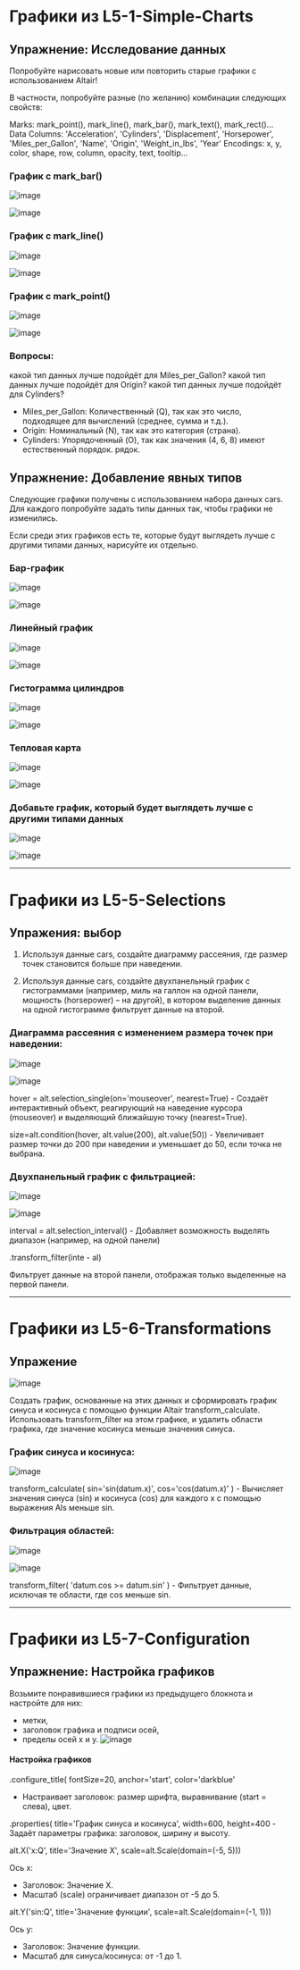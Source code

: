 # Графики из L5-1-Simple-Charts

## Упражнение: Исследование данных
Попробуйте нарисовать новые или повторить старые графики с использованием Altair!

В частности, попробуйте разные (по желанию) комбинации следующих свойств:

Marks: mark_point(), mark_line(), mark_bar(), mark_text(), mark_rect()...
Data Columns: 'Acceleration', 'Cylinders', 'Displacement', 'Horsepower', 'Miles_per_Gallon', 'Name', 'Origin', 'Weight_in_lbs', 'Year'
Encodings: x, y, color, shape, row, column, opacity, text, tooltip...

### График с mark_bar()
![image](https://github.com/user-attachments/assets/6d0fab82-e94a-4bd6-ba23-94b2bf6b3c3d)

![image](https://github.com/user-attachments/assets/ab14d729-5a1e-484a-ad5a-38a6632fb92c)


### График с mark_line()
![image](https://github.com/user-attachments/assets/561ed5d9-c353-4bf6-abea-1b88248b7731)

![image](https://github.com/user-attachments/assets/295dd615-21ca-4f3c-9d27-c10c18797823)


### График с mark_point()
![image](https://github.com/user-attachments/assets/09132f0b-3850-4cd2-b785-f66490e7b734)

![image](https://github.com/user-attachments/assets/122f138f-72e9-4ccf-86c7-757f34d2e5c0)

### Вопросы:
какой тип данных лучше подойдёт для Miles_per_Gallon?
какой тип данных лучше подойдёт для Origin?
какой тип данных лучше подойдёт для Cylinders?

* Miles_per_Gallon: Количественный (Q), так как это число, подходящее для вычислений (среднее, сумма и т.д.).
* Origin: Номинальный (N), так как это категория (страна).
* Cylinders: Упорядоченный (O), так как значения (4, 6, 8) имеют естественный порядок. рядок.

## Упражнение: Добавление явных типов
Следующие графики получены с использованием набора данных cars. Для каждого попробуйте задать типы данных так, чтобы графики не изменились.

Если среди этих графиков есть те, которые будут выглядеть лучше с другими типами данных, нарисуйте их отдельно.

### Бар-график
![image](https://github.com/user-attachments/assets/ad0a7eed-597b-46c9-94b2-9759dac1aa13)

![image](https://github.com/user-attachments/assets/e96f8cae-2a0f-4ad0-9db1-7f07ffcb5ec9)


### Линейный график
![image](https://github.com/user-attachments/assets/2d599dfb-3c15-4375-8e3d-1b0082e1de2d)

![image](https://github.com/user-attachments/assets/a8e4bd6c-198d-40f4-8332-6988074284f8)


### Гистограмма цилиндров
![image](https://github.com/user-attachments/assets/46acae20-d6fb-4020-8d96-6683bdf69ffb)

![image](https://github.com/user-attachments/assets/130f1014-0112-4b13-a000-1792ac0b89d6)


### Тепловая карта
![image](https://github.com/user-attachments/assets/26fc1f45-efbf-4004-ac1f-f20709986f36)

![image](https://github.com/user-attachments/assets/f06d941c-e1a7-496b-a0c1-5fe8d11ffeca)


### Добавьте график, который будет выглядеть лучше с другими типами данных
![image](https://github.com/user-attachments/assets/49b515b6-1c68-4196-a274-a248bac6ed46)

![image](https://github.com/user-attachments/assets/ef905563-ce97-410f-8eec-6170267b4ac5)

------------------------------------------------------------------------------------------------------------------------------

# Графики из L5-5-Selections

## Упражения: выбор
1) Используя данные cars, создайте диаграмму рассеяния, где размер точек становится больше при наведении.

2) Используя данные cars, создайте двухпанельный график с гистограммами (например, миль на галлон на одной панели, мощность (horsepower) – на другой), в котором выделение данных на одной гистограмме фильтрует данные на второй.

### Диаграмма рассеяния с изменением размера точек при наведении:
![image](https://github.com/user-attachments/assets/8e10bff5-0668-4eb9-90ec-1950fe3db4d2)

![image](https://github.com/user-attachments/assets/cfb539ab-1675-45a6-b094-68798567bca5)

hover = alt.selection_single(on='mouseover', nearest=True) - Создаёт интерактивный объект, реагирующий на наведение курсора (mouseover) и выделяющий ближайшую точку (nearest=True).

size=alt.condition(hover, alt.value(200), alt.value(50)) - Увеличивает размер точки до 200 при наведении и уменьшает до 50, если точка не выбрана.

### Двухпанельный график с фильтрацией:
![image](https://github.com/user-attachments/assets/75b66f53-9382-4df5-9d88-4c8249ac7ce2)

![image](https://github.com/user-attachments/assets/e364850b-5a53-408a-a266-4d31aa7fdac8)

interval = alt.selection_interval() - Добавляет возможность выделять диапазон (например, на одной панели)

.transform_filter(inte - al)

Фильтрует данные на второй панели, отображая только выделенные на первой панели.

------------------------------------------------------------------------------------------------------------------------------


# Графики из L5-6-Transformations

## Упражение
![image](https://github.com/user-attachments/assets/c888567a-fb30-440f-a594-30e40f5ea7ec)

Создать график, основанные на этих данных и сформировать график синуса и косинуса с помощью функции Altair transform_calculate.
Использовать transform_filter на этом графике, и удалить области графика, где значение косинуса меньше значения синуса.

### График синуса и косинуса:
![image](https://github.com/user-attachments/assets/bb295e71-5864-4667-8575-051139072df6)


transform_calculate( sin='sin(datum.x)', cos='cos(datum.x)' ) - Вычисляет значения синуса (sin) и косинуса (cos) для каждого x с помощью выражения Als меньше sin.

### Фильтрация областей:
![image](https://github.com/user-attachments/assets/42c72e88-1bf2-4fa4-9d41-dfe53a63618e)

![image](https://github.com/user-attachments/assets/706bc7f7-9bf1-4429-86b8-712bbfdb051b)

transform_filter( 'datum.cos >= datum.sin' ) - Фильтрует данные, исключая те области, где cos меньше sin.


------------------------------------------------------------------------------------------------------------------------------

# Графики из L5-7-Configuration

## Упражнение: Настройка графиков
Возьмите понравившиеся графики из предыдущего блокнота и настройте для них:
* метки,
* заголовок графика и подписи осей,
* пределы осей x и y.
![image](https://github.com/user-attachments/assets/6b877678-3dbb-4544-b3c5-0581d6cbd9e5)



#### Настройка графиков
.configure_title( fontSize=20, anchor='start', color='darkblue'
 - Настраивает заголовок: размер шрифта, выравнивание (start = слева), цвет.

.properties( title='График синуса и косинуса', width=600, height=400 - Задаёт параметры графика: заголовок, ширину и высоту.

alt.X('x:Q', title='Значение X', scale=alt.Scale(domain=(-5, 5)))

Ось x:
* Заголовок: Значение X.
* Масштаб (scale) ограничивает диапазон от -5 до 5.

alt.Y('sin:Q', title='Значение функции', scale=alt.Scale(domain=(-1, 1)))

Ось y:
* Заголовок: Значение функции.
* Масштаб для синуса/косинуса: от -1 до 1.
